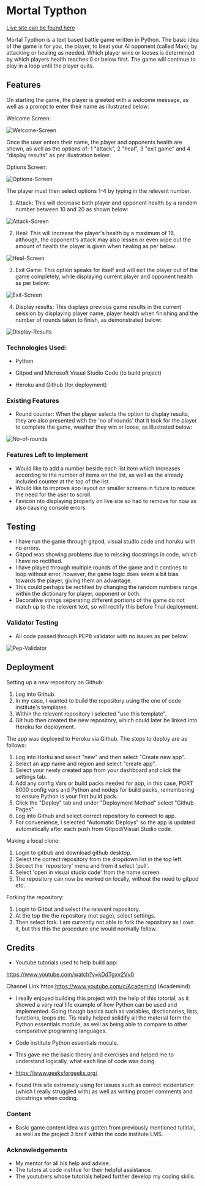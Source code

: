 # Mortal Typthon

[Live site can be found here](#)

Mortal Typthon is a text based battle game written in Python. The basic idea of the game is for you, the player, to beat your AI opponent (called Max), by attacking or healing as needed. Which player wins or looses is determined by which players health reaches 0 or below first. The game will continue to play in a loop until the player quits.

## Features
On starting the game, the player is greeted with a welcome message, as well as a prompt to enter their name as illustrated below:


Welcome Screen:

![Welcome-Screen](screenshots/welcome-screen-shot.png)

Once the user enters their name, the player and opponents health are shown, as well as the options of: 1 "attack", 2 "heal", 3 "exit game" and 4 "display results" as per illustration below:

Options Screen:

![Options-Screen](screenshots/options-screen-shot.png)

The player must then select options 1-4 by typing in the relevent number.

1) Attack:
This will decrease both player and opponent health by a random number between 10 and 20 as shown below:

![Attack-Screen](screenshots/attack-screen-shot.png)

2) Heal:
This will increase the player's health by a maximum of 16, although, the opponent's attack may also lessen or even wipe out the amount of health the player is given when healing as per below:

![Heal-Screen](screenshots/healing-screenshot.png)

3) Exit Game:
This option speaks for itself and will exit the player out of the game completely, while displaying current player and opponent health as per below:

![Exit-Screen](screenshots/exit-screen-shot.png)

4) Display results:
This displays previous game results in the current seission by displaying player name, player health when finishing and the number of rounds taken to finish, as demonstrated below:

![Display-Results](screenshots/display-results-screen-shot.png)

### Technologies Used:
- Python

- Gitpod and Microsoft Visual Studio Code (to build project)

- Heroku and Github (for deployment)

### Existing Features

- Round counter: When the player selects the option to display results, they are also presented with the 'no of rounds' that it took for the player to complete the game, weather they win or loose, as illustrated below:

![No-of-rounds](screenshots/no-of-rounds-scren-shot.png)


 ### Features Left to Implement

 - Would like to add a number beside each list item which increases according to the number of items on the list, as well as the already included counter at the top of the list.
 - Would like to improve app layout on smaller screens in future to reduce the need for the user to scroll.
 - Favicon nto displaying properly on live site so had to remove for now as also causing console errors.


## Testing

- I have run the game through gitpod, visual studio code and horuku with no errors.
- Gitpod was showing problems due to missing docstrings in code, which I have no rectified.
- I have played through multiple rounds of the game and it contines to loop without error, however, the game logic does seem a bit bias towards the player, giving them an advantage.
- This could perhaps be rectified by changing the random numbers range within the dictionary for player, opponent or both.
- Decorative strings seperating different portions of the game do not match up to the relevent text, so will rectify this before final deployment.


### Validator Testing
- All code passed through PEP8 validator with no issues as per below:

![Pep-Validator](screenshots/pep-8-validation-screen-shot.png)


## Deployment

Setting up a new repository on Github:
1. Log into Github.
2. In my case, I wanted to build the repository using the one of code institute's templates.
3. Within the relevent repository I selected "use this template".
4. Git hub then created the new repository, which could later be linked into Heroku for deployment.


The app was deployed to Heroku via Github. The steps to deploy are as follows:

1. Log into Horku and select "new" and then select "Create new app".
2. Select an app name and region and select "create app".
3. Select your newly created app from your dashboard and click the settings tab.
4. Add any config Vars or build packs needed for app, in this case, PORT 8000 config vars and Python and nodejs for  build packs, remembering to ensure Python is your first build pack.
5. Click the "Deploy" tab and under "Deployment Method" select "Github Pages".
6. Log into Github and select correct repository to connect to app.
7. For convenience, I selected "Automatic Deploys" so the app is updated automatically after each push from Gitpod/Visual Studio code.

Making a local clone:

1. Login to gitbub and download github desktop.
2. Select the correct repository from the dropdown list in the top left.
3. Secect the 'repository' menu and from it select 'pull'.
4. Select 'open in visual studio code' from the home screen.
5. The repository can now be worked on locally, without the need to gitpod etc.

Forking the repository:

1. Login to Gitbut and select the relevent repository.
2. At the top the the repository (not page), select settings.
3. Then select fork. I am currently not able to fork the repository as I own it, but this this the procedure one would normally follow.


## Credits

- Youtube tutorials used to help build app:

https://www.youtube.com/watch?v=kDdTgxv2Vv0

Channel Link:https:https://www.youtube.com/c/Academind (Academind)

- I really enjoyed building this project with the help of this totorial, as it showed a very real life example of how Python can be used and implemented. Going though basics such as variables, disctionaries, lists, functions, loops etc. Tis really helped solidify all the material form the Python essentials module, as well as being able to compare to other comparative programing languages.

- Code institute Python essentials mocule.

- This gave me the basic theory and exercises and helped me to understand logically, what each line of code was doing.

- https://www.geeksforgeeks.org/

- Found this site extremely using for issues such as correct incdentation (which I really struggled with) as well as writing proper comments and docstrings when coding.






### Content

- Basic game content idea was gotten from previously mentioned tutlrial, as well as the project 3 breif within the code institute LMS.

### Acknowledgements

- My mentor for all his help and advise.
- The tutors at code institue for their helpful assistance.
- The youtubers whose tutorials helped further develop my coding skills.



